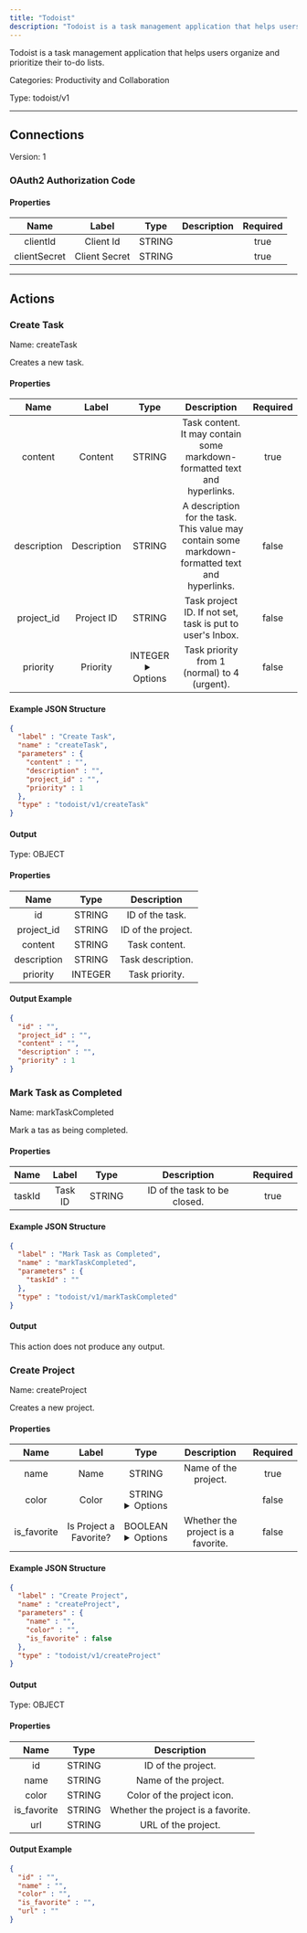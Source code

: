 ```yaml
---
title: "Todoist"
description: "Todoist is a task management application that helps users organize and prioritize their to-do lists."
---
```


Todoist is a task management application that helps users organize and prioritize their to-do lists.


Categories: Productivity and Collaboration


Type: todoist/v1

<hr />



## Connections

Version: 1


### OAuth2 Authorization Code

#### Properties

|      Name       |      Label     |     Type     |     Description     | Required |
|:---------------:|:--------------:|:------------:|:-------------------:|:--------:|
| clientId | Client Id | STRING |  | true |
| clientSecret | Client Secret | STRING |  | true |





<hr />



## Actions


### Create Task
Name: createTask

Creates a new task.

#### Properties

|      Name       |      Label     |     Type     |     Description     | Required |
|:---------------:|:--------------:|:------------:|:-------------------:|:--------:|
| content | Content | STRING | Task content. It may contain some markdown-formatted text and hyperlinks. | true |
| description | Description | STRING | A description for the task. This value may contain some markdown-formatted text and hyperlinks. | false |
| project_id | Project ID | STRING | Task project ID. If not set, task is put to user's Inbox. | false |
| priority | Priority | INTEGER <details> <summary> Options </summary> 1, 2, 3, 4 </details> | Task priority from 1 (normal) to 4 (urgent). | false |

#### Example JSON Structure
```json
{
  "label" : "Create Task",
  "name" : "createTask",
  "parameters" : {
    "content" : "",
    "description" : "",
    "project_id" : "",
    "priority" : 1
  },
  "type" : "todoist/v1/createTask"
}
```

#### Output



Type: OBJECT


#### Properties

|     Name     |     Type     |     Description     |
|:------------:|:------------:|:-------------------:|
| id | STRING | ID of the task. |
| project_id | STRING | ID of the project. |
| content | STRING | Task content. |
| description | STRING | Task description. |
| priority | INTEGER | Task priority. |




#### Output Example
```json
{
  "id" : "",
  "project_id" : "",
  "content" : "",
  "description" : "",
  "priority" : 1
}
```


### Mark Task as Completed
Name: markTaskCompleted

Mark a tas as being completed.

#### Properties

|      Name       |      Label     |     Type     |     Description     | Required |
|:---------------:|:--------------:|:------------:|:-------------------:|:--------:|
| taskId | Task ID | STRING | ID of the task to be closed. | true |

#### Example JSON Structure
```json
{
  "label" : "Mark Task as Completed",
  "name" : "markTaskCompleted",
  "parameters" : {
    "taskId" : ""
  },
  "type" : "todoist/v1/markTaskCompleted"
}
```

#### Output

This action does not produce any output.




### Create Project
Name: createProject

Creates a new project.

#### Properties

|      Name       |      Label     |     Type     |     Description     | Required |
|:---------------:|:--------------:|:------------:|:-------------------:|:--------:|
| name | Name | STRING | Name of the project. | true |
| color | Color | STRING <details> <summary> Options </summary> beryy_red, red, orange, yellow, olive_green, lime_green, green, mint_green, teal, sky_blue, light_blue, blue, grape, violet, lavender, magenta, salmon, charcoal, grey, taupe </details> |  | false |
| is_favorite | Is Project a Favorite? | BOOLEAN <details> <summary> Options </summary> true, false </details> | Whether the project is a favorite. | false |

#### Example JSON Structure
```json
{
  "label" : "Create Project",
  "name" : "createProject",
  "parameters" : {
    "name" : "",
    "color" : "",
    "is_favorite" : false
  },
  "type" : "todoist/v1/createProject"
}
```

#### Output



Type: OBJECT


#### Properties

|     Name     |     Type     |     Description     |
|:------------:|:------------:|:-------------------:|
| id | STRING | ID of the project. |
| name | STRING | Name of the project. |
| color | STRING | Color of the project icon. |
| is_favorite | STRING | Whether the project is a favorite. |
| url | STRING | URL of the project. |




#### Output Example
```json
{
  "id" : "",
  "name" : "",
  "color" : "",
  "is_favorite" : "",
  "url" : ""
}
```




